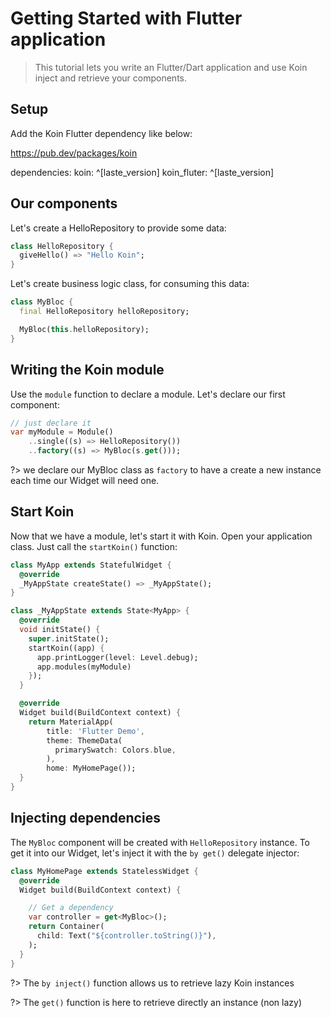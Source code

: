 # Getting Started with Flutter application

> This tutorial lets you write an Flutter/Dart application and use Koin inject and retrieve your components.

## Setup

Add the Koin Flutter dependency like below:

https://pub.dev/packages/koin

dependencies:
  koin: ^[laste_version]
  koin_fluter: ^[laste_version]

## Our components

Let's create a HelloRepository to provide some data:

```dart
class HelloRepository {
  giveHello() => "Hello Koin";
}
```

Let's create business logic class, for consuming this data:

```dart
class MyBloc {
  final HelloRepository helloRepository;

  MyBloc(this.helloRepository);
}
```


## Writing the Koin module

Use the `module` function to declare a module. Let's declare our first component:

```dart
// just declare it
var myModule = Module()
    ..single((s) => HelloRepository())
    ..factory((s) => MyBloc(s.get()));
```

?> we declare our MyBloc class as `factory` to have a create a new instance each time our Widget will need one.

## Start Koin

Now that we have a module, let's start it with Koin. Open your application class. Just call the `startKoin()` function:

```dart
class MyApp extends StatefulWidget {
  @override
  _MyAppState createState() => _MyAppState();
}

class _MyAppState extends State<MyApp> {
  @override
  void initState() {
    super.initState();
    startKoin((app) {
      app.printLogger(level: Level.debug);
      app.modules(myModule)
    });
  }

  @override
  Widget build(BuildContext context) {
    return MaterialApp(
        title: 'Flutter Demo',
        theme: ThemeData(
          primarySwatch: Colors.blue,
        ),
        home: MyHomePage());
  }
}
```

## Injecting dependencies

The `MyBloc` component will be created with `HelloRepository` instance. To get it into our Widget, let's inject it with the `by get()` delegate injector: 

```dart
class MyHomePage extends StatelessWidget {
  @override
  Widget build(BuildContext context) {

    // Get a dependency
    var controller = get<MyBloc>();
    return Container(
      child: Text("${controller.toString()}"),
    );
  }
}
```

?> The `by inject()` function allows us to retrieve lazy Koin instances

?> The `get()` function is here to retrieve directly an instance (non lazy)

